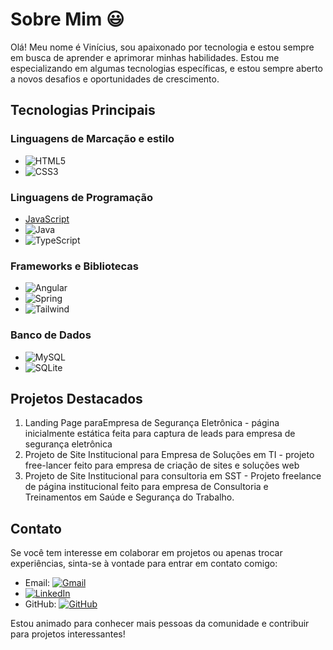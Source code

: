 # Sobre Mim 😃

Olá! Meu nome é Vinícius, sou apaixonado por tecnologia e estou sempre em busca de aprender e aprimorar minhas habilidades. Estou me especializando em algumas tecnologias específicas, e estou sempre aberto a novos desafios e oportunidades de crescimento.

## Tecnologias Principais

### Linguagens de Marcação e estilo
- ![HTML5](https://img.shields.io/badge/HTML5-E34F26?style=for-the-badge&logo=html5&logoColor=white)
- ![CSS3](https://img.shields.io/badge/CSS3-1572B6?style=for-the-badge&logo=css3&logoColor=white)

### Linguagens de Programação
- [JavaScript](https://img.shields.io/badge/JavaScript-F7DF1E?style=for-the-badge&logo=javascript&logoColor=black)
- ![Java](https://img.shields.io/badge/java-%23ED8B00.svg?style=for-the-badge&logo=openjdk&logoColor=white)
- ![TypeScript](https://img.shields.io/badge/TypeScript-007ACC?style=for-the-badge&logo=typescript&logoColor=white)

### Frameworks e Bibliotecas
- ![Angular](https://img.shields.io/badge/Angular-DD0031?style=for-the-badge&logo=angular&logoColor=white)
- ![Spring](https://img.shields.io/badge/spring-%236DB33F.svg?style=for-the-badge&logo=spring&logoColor=white)
- ![Tailwind](https://img.shields.io/badge/tailwindcss-%2338B2AC.svg?style=for-the-badge&logo=tailwind-css&logoColor=white)

### Banco de Dados
- ![MySQL](https://img.shields.io/badge/MySQL-00000F?style=for-the-badge&logo=mysql&logoColor=white)
- ![SQLite](https://img.shields.io/badge/SQLite-000?style=for-the-badge&logo=sqlite&logoColor=07405E)

## Projetos Destacados

1. Landing Page paraEmpresa de Segurança Eletrônica - página inicialmente estática feita para captura de leads para empresa de segurança eletrônica
2. Projeto de Site Institucional para Empresa de Soluções em TI - projeto free-lancer feito para empresa de criação de sites e soluções web
3. Projeto de Site Institucional para consultoria em SST - Projeto freelance de página institucional feito para empresa de Consultoria e Treinamentos em Saúde e Segurança do Trabalho.

## Contato

Se você tem interesse em colaborar em projetos ou apenas trocar experiências, sinta-se à vontade para entrar em contato comigo:

- Email: [![Gmail](https://img.shields.io/badge/Gmail-333333?style=for-the-badge&logo=gmail&logoColor=red)](mailto:vinicsanchez@gmail.com)
- [![LinkedIn](https://img.shields.io/badge/LinkedIn-0077B5?style=for-the-badge&logo=linkedin&logoColor=white)](https://www.linkedin.com/in/vin%C3%ADcius-caio-marques-sanchez-a84786190/)
- GitHub: [![GitHub](https://img.shields.io/badge/GitHub-100000?style=for-the-badge&logo=github&logoColor=white)](https://github.com/SanchezDeveloper)

Estou animado para conhecer mais pessoas da comunidade e contribuir para projetos interessantes!
